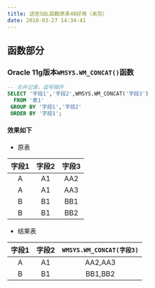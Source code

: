 ```yaml
---
title: 这些SQL函数原来48好用（未完）
date: 2018-03-27 14:34:41
---
```

## 函数部分
### Oracle 11g版本`WMSYS.WM_CONCAT()`函数
```sql
-- 合并记录，逗号隔开
SELECT '字段1','字段2',WMSYS.WM_CONCAT('字段3')
  FROM '表1'
 GROUP BY '字段1','字段2'
 ORDER BY '字段1';
```
#### 效果如下
- 原表

| 字段1 | 字段2 | 字段3 |
| :---: | :---: | :---: |
|   A   |  A1   |  AA2  |
|   A   |  A1   |  AA3  |
|   B   |  B1   |  BB1  |
|   B   |  B1   |  BB2  |

- 结果表

| 字段1 | 字段2 | `WMSYS.WM_CONCAT(字段3)` |
| :---: | :---: | :----------------------: |
|   A   |  A1   |         AA2,AA3          |
|   B   |  B1   |         BB1,BB2          |
